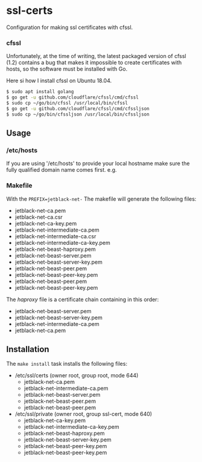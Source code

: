 # ssl-certs

Configuration for making ssl certificates with cfssl.

### cfssl

Unfortunately, at the time of writing, the latest packaged version of cfssl
(1.2) contains a bug that makes it impossible to create certificates with
hosts, so the software must be installed with Go.

Here si how I install cfssl on Ubuntu 18.04.

```bash
$ sudo apt install golang
$ go get -u github.com/cloudflare/cfssl/cmd/cfssl
$ sudo cp ~/go/bin/cfssl /usr/local/bin/cfssl
$ go get -u github.com/cloudflare/cfssl/cmd/cfssljson
$ sudo cp ~/go/bin/cfssljson /usr/local/bin/cfssljson
```

## Usage

### /etc/hosts

If you are using '/etc/hosts' to provide your local hostname make sure the fully
qualified domain name comes first. e.g.

### Makefile

With the `PREFIX=jetblack-net-` The makefile will generate the following files:

* jetblack-net-ca.pem
* jetblack-net-ca.csr
* jetblack-net-ca-key.pem
* jetblack-net-intermediate-ca.pem
* jetblack-net-intermediate-ca.csr
* jetblack-net-intermediate-ca-key.pem
* jetblack-net-beast-haproxy.pem
* jetblack-net-beast-server.pem
* jetblack-net-beast-server-key.pem
* jetblack-net-beast-peer.pem
* jetblack-net-beast-peer-key.pem
* jetblack-net-beast-peer.pem
* jetblack-net-beast-peer-key.pem

The *haproxy* file is a certificate chain containing in this order:

* jetblack-net-beast-server.pem
* jetblack-net-beast-server-key.pem
* jetblack-net-intermediate-ca.pem
* jetblack-net-ca.pem

## Installation

The `make install` task installs the following files:

* /etc/ssl/certs (owner root, group root, mode 644)
    * jetblack-net-ca.pem
    * jetblack-net-intermediate-ca.pem
    * jetblack-net-beast-server.pem
    * jetblack-net-beast-peer.pem
    * jetblack-net-beast-peer.pem
* /etc/ssl/private (owner root, group ssl-cert, mode 640)
    * jetblack-net-ca-key.pem
    * jetblack-net-intermediate-ca-key.pem
    * jetblack-net-beast-haproxy.pem
    * jetblack-net-beast-server-key.pem
    * jetblack-net-beast-peer-key.pem
    * jetblack-net-beast-peer-key.pem

